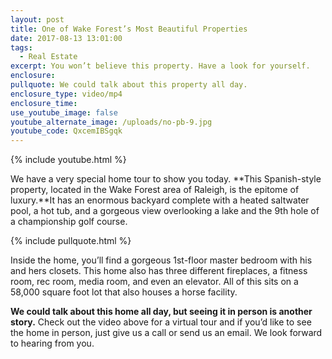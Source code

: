 ```yaml
---
layout: post
title: One of Wake Forest’s Most Beautiful Properties
date: 2017-08-13 13:01:00
tags:
  - Real Estate
excerpt: You won’t believe this property. Have a look for yourself.
enclosure:
pullquote: We could talk about this property all day.
enclosure_type: video/mp4
enclosure_time:
use_youtube_image: false
youtube_alternate_image: /uploads/no-pb-9.jpg
youtube_code: QxcemIBSgqk
---
```



{% include youtube.html %}

We have a very special home tour to show you today. **This Spanish-style property, located in the Wake Forest area of Raleigh, is the epitome of luxury.**It has an enormous backyard complete with a heated saltwater pool, a hot tub, and a gorgeous view overlooking a lake and the 9th hole of a championship golf course.

{% include pullquote.html %}

Inside the home, you’ll find a gorgeous 1st-floor master bedroom with his and hers closets. This home also has three different fireplaces, a fitness room, rec room, media room, and even an elevator. All of this sits on a 58,000 square foot lot that also houses a horse facility.

**We could talk about this home all day, but seeing it in person is another story.** Check out the video above for a virtual tour and if you’d like to see the home in person, just give us a call or send us an email. We look forward to hearing from you.